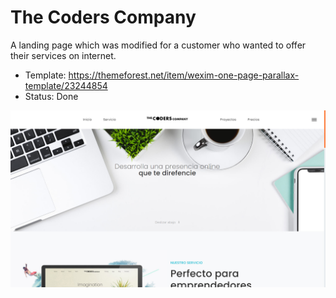 # The Coders Company

A landing page which was modified for a customer who wanted to offer their services on internet.

- Template: https://themeforest.net/item/wexim-one-page-parallax-template/23244854
- Status: Done

![](https://github.com/boyarzun/codersco/raw/master/TheCodersCompany.jpg)
